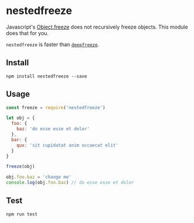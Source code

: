 # nestedfreeze
Javascript's [Object.freeze](https://developer.mozilla.org/en-US/docs/Web/JavaScript/Reference/Global_Objects/Object/freeze) does not recursively freeze objects. This module does that for you.

`nestedfreeze` is faster than [`deepfreeze`](https://github.com/serapath/deepfreeze/blob/master/index.js).

## Install
``` console
npm install nestedfreeze --save
```

## Usage
``` js
const freeze = require('nestedfreeze')

let obj = {
  foo: {
    baz: 'do esse esse et dolor'
  },
  bar: {
    qux: 'sit cupidatat anim occaecat elit'
  }
}

freeze(obj)

obj.foo.baz = 'change me'
console.log(obj.foo.baz) // do esse esse et dolor
```

## Test
``` js
npm run test
```
